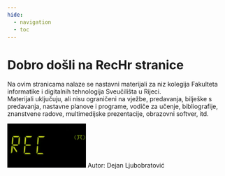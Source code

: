 ```yaml
---
hide:
  - navigation
  - toc
---
```

# Dobro došli na RecHr stranice
Na ovim stranicama nalaze se nastavni materijali za niz kolegija Fakulteta informatike i digitalnih tehnologija Sveučilišta u Rijeci.  
Materijali uključuju, ali nisu ograničeni na vježbe, predavanja, bilješke s predavanja, nastavne planove i programe, vodiče za učenje, bibliografije, znanstvene radove, multimedijske prezentacije, obrazovni softver, itd.  

<img src="images/rec-logo2.png" alt="RecHr logo" width="180"/>  
Autor: Dejan Ljubobratović
